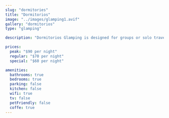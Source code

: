 ```yaml
---
slug: "dormitories"
title: "Dormitorios"
image: "../images/glamping1.avif"
gallery: "dormitorios"
type: "glamping"

description: "Dormitorios Glamping is designed for groups or solo travelers looking for a shared, comfortable experience in nature. With spacious shared sleeping areas, this glamping option provides an affordable and social way to enjoy the stunning Playa Blanca surroundings."

prices:
  peak: "$90 per night"
  regular: "$70 per night"
  special: "$60 per night"

amenities:
  bathrooms: true
  bedrooms: true
  parking: false
  kitchen: false
  wifi: true
  tv: false
  petFriendly: false
  coffe: true
---
```

